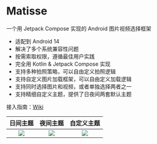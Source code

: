 # Matisse

一个用 Jetpack Compose 实现的 Android 图片视频选择框架

- 适配到 Android 14
- 解决了多个系统兼容性问题
- 按需索取权限，遵循最佳用户实践
- 完全用 Kotlin & Jetpack Compose 实现
- 支持多种拍照策略，可以自由定义拍照逻辑
- 支持自定义图片加载框架，可以自由定义加载逻辑
- 支持同时选择图片和视频，或者单独选择两者之一
- 支持精细自定义主题，提供了日夜间两套默认主题

接入指南：[Wiki](https://github.com/leavesCZY/Matisse/wiki)

|                                              日间主题                                              |                                              夜间主题                                              |                                             自定义主题                                              |
|:----------------------------------------------------------------------------------------------:|:----------------------------------------------------------------------------------------------:|:----------------------------------------------------------------------------------------------:|
| ![](https://github.com/leavesCZY/Matisse/assets/30774063/4cc36e0f-3cdd-4833-ab14-0ff3f6a8603d) | ![](https://github.com/leavesCZY/Matisse/assets/30774063/80f43542-9bea-4bd0-9a16-52af2ac20b25) | ![](https://github.com/leavesCZY/Matisse/assets/30774063/b187f39a-07e5-44a6-ab4f-6622b28553d6) |